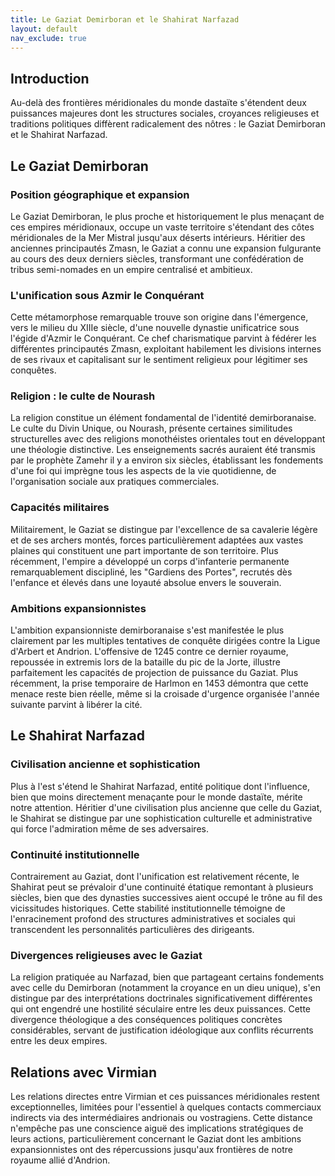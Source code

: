 ```yaml
---
title: Le Gaziat Demirboran et le Shahirat Narfazad
layout: default
nav_exclude: true 
---
```


## Introduction

Au-delà des frontières méridionales du monde dastaïte s'étendent deux puissances majeures dont les structures sociales, croyances religieuses et traditions politiques diffèrent radicalement des nôtres : le Gaziat Demirboran et le Shahirat Narfazad.

## Le Gaziat Demirboran

### Position géographique et expansion

Le Gaziat Demirboran, le plus proche et historiquement le plus menaçant de ces empires méridionaux, occupe un vaste territoire s'étendant des côtes méridionales de la Mer Mistral jusqu'aux déserts intérieurs. Héritier des anciennes principautés Zmasn, le Gaziat a connu une expansion fulgurante au cours des deux derniers siècles, transformant une confédération de tribus semi-nomades en un empire centralisé et ambitieux.

### L'unification sous Azmir le Conquérant

Cette métamorphose remarquable trouve son origine dans l'émergence, vers le milieu du XIIIe siècle, d'une nouvelle dynastie unificatrice sous l'égide d'Azmir le Conquérant. Ce chef charismatique parvint à fédérer les différentes principautés Zmasn, exploitant habilement les divisions internes de ses rivaux et capitalisant sur le sentiment religieux pour légitimer ses conquêtes.

### Religion : le culte de Nourash

La religion constitue un élément fondamental de l'identité demirboranaise. Le culte du Divin Unique, ou Nourash, présente certaines similitudes structurelles avec des religions monothéistes orientales tout en développant une théologie distinctive. Les enseignements sacrés auraient été transmis par le prophète Zamehr il y a environ six siècles, établissant les fondements d'une foi qui imprègne tous les aspects de la vie quotidienne, de l'organisation sociale aux pratiques commerciales.

### Capacités militaires

Militairement, le Gaziat se distingue par l'excellence de sa cavalerie légère et de ses archers montés, forces particulièrement adaptées aux vastes plaines qui constituent une part importante de son territoire. Plus récemment, l'empire a développé un corps d'infanterie permanente remarquablement discipliné, les "Gardiens des Portes", recrutés dès l'enfance et élevés dans une loyauté absolue envers le souverain.

### Ambitions expansionnistes

L'ambition expansionniste demirboranaise s'est manifestée le plus clairement par les multiples tentatives de conquête dirigées contre la Ligue d'Arbert et Andrion. L'offensive de 1245 contre ce dernier royaume, repoussée in extremis lors de la bataille du pic de la Jorte, illustre parfaitement les capacités de projection de puissance du Gaziat. Plus récemment, la prise temporaire de Harlmon en 1453 démontra que cette menace reste bien réelle, même si la croisade d'urgence organisée l'année suivante parvint à libérer la cité.

## Le Shahirat Narfazad

### Civilisation ancienne et sophistication

Plus à l'est s'étend le Shahirat Narfazad, entité politique dont l'influence, bien que moins directement menaçante pour le monde dastaïte, mérite notre attention. Héritier d'une civilisation plus ancienne que celle du Gaziat, le Shahirat se distingue par une sophistication culturelle et administrative qui force l'admiration même de ses adversaires.

### Continuité institutionnelle

Contrairement au Gaziat, dont l'unification est relativement récente, le Shahirat peut se prévaloir d'une continuité étatique remontant à plusieurs siècles, bien que des dynasties successives aient occupé le trône au fil des vicissitudes historiques. Cette stabilité institutionnelle témoigne de l'enracinement profond des structures administratives et sociales qui transcendent les personnalités particulières des dirigeants.

### Divergences religieuses avec le Gaziat

La religion pratiquée au Narfazad, bien que partageant certains fondements avec celle du Demirboran (notamment la croyance en un dieu unique), s'en distingue par des interprétations doctrinales significativement différentes qui ont engendré une hostilité séculaire entre les deux puissances. Cette divergence théologique a des conséquences politiques concrètes considérables, servant de justification idéologique aux conflits récurrents entre les deux empires.

## Relations avec Virmian

Les relations directes entre Virmian et ces puissances méridionales restent exceptionnelles, limitées pour l'essentiel à quelques contacts commerciaux indirects via des intermédiaires andrionais ou vostragiens. Cette distance n'empêche pas une conscience aiguë des implications stratégiques de leurs actions, particulièrement concernant le Gaziat dont les ambitions expansionnistes ont des répercussions jusqu'aux frontières de notre royaume allié d'Andrion.